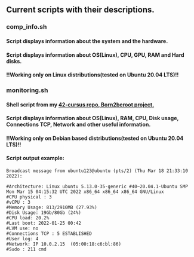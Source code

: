 ## Current scripts with their descriptions.
### comp_info.sh 
#### Script displays information about the system and the hardware.
#### Script displays information about OS(Linux), CPU, GPU, RAM and Hard disks.
#### !!Working only on Linux distributions(tested on Ubuntu 20.04 LTS)!!
### monitoring.sh 
#### Shell script from my <a href="https://github.com/dpetrosy/42-cursus/tree/master/01_born2beroot">42-cursus repo, Born2beroot project.</a>
#### Script displays information about OS(Linux), RAM, CPU, Disk usage, Connections TCP, Network and other useful information.
#### !!Working only on Debian based distributions(tested on Ubuntu 20.04 LTS)!!
#### Script output example:

    Broadcast message from ubuntu123@ubuntu (pts/2) (Thu Mar 18 21:33:10 2022):
    
    #Architecture: Linux ubuntu 5.13.0-35-generic #40~20.04.1-Ubuntu SMP Mon Mar 15 04:15:32 UTC 2022 x86_64 x86_64 x86_64 GNU/Linux
    #CPU physical : 3
    #vCPU : 3
    #Memory Usage: 813/2910MB (27.93%)
    #Disk Usage: 19Gb/80Gb (24%)
    #CPU load: 20.2%
    #Last boot: 2022-01-25 00:42
    #LVM use: no
    #Connections TCP : 5 ESTABLISHED
    #User log: 4
    #Network: IP 10.0.2.15  (05:00:18:c6:bl:86)
    #Sudo : 211 cmd

